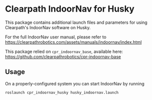 Clearpath IndoorNav for Husky
===============================

This package contains additional launch files and parameters for using Clearpath's IndoorNav software on Husky.

For the full IndoorNav user manual, please refer to https://clearpathrobotics.com/assets/manuals/indoornav/index.html

This package relied on `cpr_indoornav_base`, available here: https://github.com/clearpathrobotics/cpr-indoornav-base


Usage
-------

On a properly-configured system you can start IndoorNav by running

```bash
roslaunch cpr_indoornav_husky husky_indoornav.launch
```
